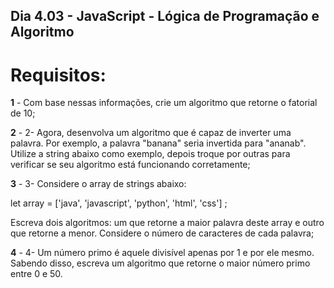 ## Dia 4.03 - JavaScript - Lógica de Programação e Algoritmo

# Requisitos:

**1** - Com base nessas informações, crie um algoritmo que retorne o fatorial de 10;

**2** - 2- Agora, desenvolva um algoritmo que é capaz de inverter uma palavra. Por exemplo, a palavra "banana" seria invertida para "ananab". Utilize a string abaixo como exemplo, depois troque por outras para verificar se seu algoritmo está funcionando corretamente;

**3** - 3- Considere o array de strings abaixo:

let array = ['java', 'javascript', 'python', 'html', 'css'] ;

Escreva dois algoritmos: um que retorne a maior palavra deste array e outro que retorne a menor. Considere o número de caracteres de cada palavra;

**4** - 4- Um número primo é aquele divisível apenas por 1 e por ele mesmo. Sabendo disso, escreva um algoritmo que retorne o maior número primo entre 0 e 50.